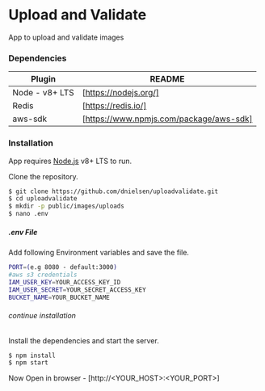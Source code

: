 # Upload and Validate
App to upload and validate images

### Dependencies

| Plugin | README |
| ------ | ------ |
| Node - v8+ LTS | [https://nodejs.org/] |
| Redis | [https://redis.io/] |
| aws-sdk | [https://www.npmjs.com/package/aws-sdk] |

### Installation

App requires [Node.js](https://nodejs.org/) v8+ LTS to run.

Clone the repository.

```sh
$ git clone https://github.com/dnielsen/uploadvalidate.git
$ cd uploadvalidate
$ mkdir -p public/images/uploads
$ nano .env
```
##### .env File
Add following Environment variables and save the file.

```sh
PORT=(e.g 8080 - default:3000)
#aws s3 credentials
IAM_USER_KEY=YOUR_ACCESS_KEY_ID
IAM_USER_SECRET=YOUR_SECRET_ACCESS_KEY
BUCKET_NAME=YOUR_BUCKET_NAME
```
###### continue installation
Install the dependencies and start the server.
```sh
$ npm install
$ npm start
```
Now
Open in browser - [http://<YOUR_HOST>:<YOUR_PORT>]